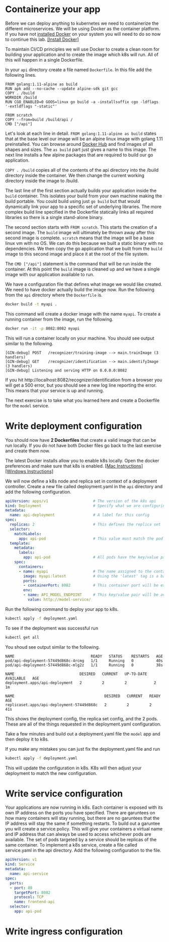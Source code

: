 # Containerize your app
Before we can deploy anything to kubernetes we need to containerize the different microservices. We will be using Docker as the container platform. If you have not [installed Docker](https://docs.docker.com/install/) on your system you will need to do so now to continue this lab. [[Install Docker]](https://docs.docker.com/install/)

To maintain CI/CD principles we will use Docker to create a clean room for building your application and to create the image which k8s will run. All of this will happen in a single Dockerfile.

In your `api` directory create a file named `Dockerfile`. In this file add the following lines.

```docker
FROM golang:1.11-alpine as build
RUN apk add --no-cache --update alpine-sdk git gcc
COPY . /build
WORKDIR /build
RUN CGO_ENABLED=0 GOOS=linux go build -a -installsuffix cgo -ldflags '-extldflags "-static"'

FROM scratch
COPY --from=build /build/api /
CMD ["/api"]
```

Let's look at each line in detail. `FROM golang:1.11-alpine as build` states that at the base level our image will be an alpine linux image with golang 1.11 preinstalled. You can browse around [Docker Hub](https://hub.docker.com/) and find images of all shapes and sizes. The `as build` part just gives a name to this image. The next line installs a few alpine packages that are required to build our go application.

`COPY . /build` copies all of the contents of the api directory into the /build directory inside the container. We then change the current working directory inside the image to /build.

The last line of the first section actually builds your application inside the `build` container. This isolates your build from your own machine making the build portable. You could build using just `go build` but that would dynamically link your app to a specific set of underlying libraries. The more complex build line specified in the Dockerfile statically links all required libraries so there is a single stand-alone binary.

The second section starts with `FROM scratch`. This starts the creation of a second image. The `build` image will ultimately be thrown away after this second image is complete. `scratch` means that the image will be a base linux vm with no OS. We can do this because we built a static binary with no dependencies. We then copy the go application that we built from the `build` image to this second image and place it at the root of the file system.

The `CMD ["/api"]` statement is the command that will be run inside the container. At this point the `build` image is cleaned up and we have a single image with our application available to run.

We have a configuration file that defines what image we would like created. We need to have docker actually build the image now. Run the following from the `api` directory where the `Dockerfile` is.

```sh
docker build -t myapi .
```

This command will create a docker image with the name `myapi`. To create a running container from the image, run the following.

```sh
docker run -it -p 8082:8082 myapi
```

This will run a container locally on your machine. You should see output similar to the following.

```logs
[GIN-debug] POST   /recognizer/training-image --> main.trainImage (3 handlers)
[GIN-debug] GET    /recognizer/identification --> main.identifyImage (3 handlers)
[GIN-debug] Listening and serving HTTP on 0.0.0.0:8082
```

If you hit http://localhost:8082/recognizer/identification from a browser you will get a 500 error, but you should see a new log line reporting the error. This means that your service is up and running.

The next exercise is to take what you learned here and create a Dockerfile for the `model` service.

# Write deployment configuration
You should now have **2 Dockerfiles** that create a valid image that can be run locally. If you do not have both Docker files go back to the last exercise and create them now.

The latest Docker installs allow you to enable k8s locally. Open the docker preferences and make sure that k8s is enabled. [[Mac Instructions]](https://docs.docker.com/docker-for-mac/#kubernetes) [[Windows Instructions]](https://docs.docker.com/docker-for-windows/#kubernetes)

We will now define a k8s node and replica set in context of a deployment controller. Create a new file called deployment.yaml in the `api` directory and add the following configuration.

```yaml
apiVersion: apps/v1                    # The version of the k8s api
kind: Deployment                       # Specify what we are configuring
metadata:
  name: api-deployment                 # A label for this config
spec:
  replicas: 2                          # This defines the replica set
  selector:
    matchLabels:
      app: api-pod                     # This value must match the pod label below
  template:
    metadata:
      labels:
        app: api-pod                   # All pods have the key/value pair app:myapi added to their list of labels
    spec:
      containers:
      - name: myapi                    # The name assigned to the container in the docker daemon
        image: myapi:latest            # Using the 'latest' tag is a bad practice but easy for demos
        ports:
        - containerPort: 8082          # This container port will be exposed
        env:
        - name: API_MODEL_ENDPOINT     # This key/value pair will be available in the containers environment
          value: http://model-service/

```

Run the following command to deploy your app to k8s.
```sh
kubectl apply -f deployment.yaml
```

To see if the deployment was successful run
```sh
kubectl get all
```

You shoud see output similar to the following.
```
NAME                                  READY   STATUS    RESTARTS   AGE
pod/api-deployment-57449d868c-4rcmg   1/1     Running   0          40s
pod/api-deployment-57449d868c-mlg2z   1/1     Running   0          38s

NAME                             DESIRED   CURRENT   UP-TO-DATE   AVAILABLE   AGE
deployment.apps/api-deployment   2         2         2            2           1m

NAME                                        DESIRED   CURRENT   READY   AGE
replicaset.apps/api-deployment-57449d868c   2         2         2       41s
```
This shows the deployment config, the replica set config, and the 2 pods. These are all of the things requested in the deployment.yaml configuration.

Take a few minutes and build out a deployment.yaml file the `model` app and then deploy it to k8s.

If you make any mistakes you can just fix the deployment.yaml file and run
```sh
kubectl apply -f deployment.yaml
```
This will update the configuration in k8s. K8s will then adjust your deployment to match the new configuration.

# Write service configuration
Your applications are now running in k8s. Each container is exposed with its own IP address on the ports you have specified. There are garuntees on how many containers will stay running, but there are no garuntees that the IP address will stay the same if something restarts. To build out a garuntee you will create a service policy. This will give your containers a virtual name and IP address that can always be used to access whichever pods are available. The set of pods targeted by a service should be replicas of the same container. To implement a k8s service, create a file called service.yaml in the api directory. Add the following configuration to the file.
```yaml
apiVersion: v1
kind: Service
metadata:
  name: api-service
spec:
  ports:
  - port: 80
    targetPort: 8082
    protocol: TCP
    name: frontend-api
  selector:
    app: api-pod
```

# Write ingress configuration

